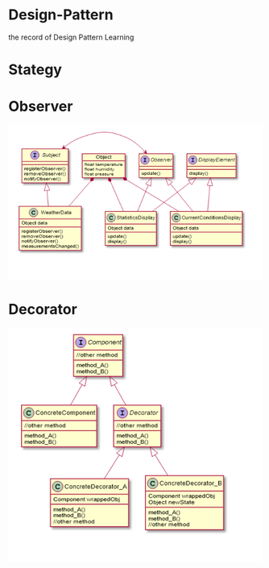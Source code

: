 # Design-Pattern
the record of Design Pattern Learning

# Stategy

# Observer

![observer diagram](img/observer_diagram.png)

# Decorator

![decorator diagram](img/decorator_diagram.png)